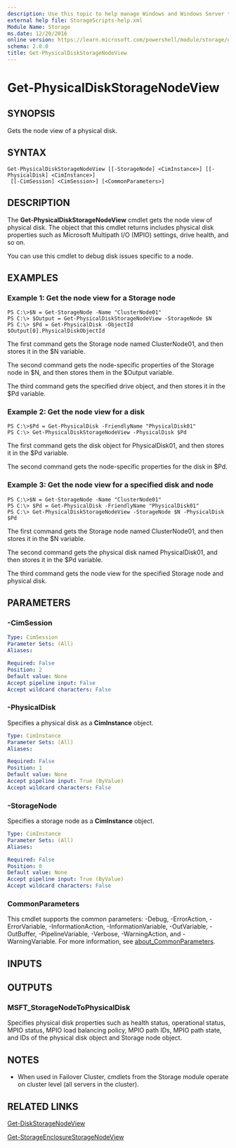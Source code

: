 ```yaml
---
description: Use this topic to help manage Windows and Windows Server technologies with Windows PowerShell.
external help file: StorageScripts-help.xml
Module Name: Storage
ms.date: 12/20/2016
online version: https://learn.microsoft.com/powershell/module/storage/get-physicaldiskstoragenodeview?view=windowsserver2022-ps&wt.mc_id=ps-gethelp
schema: 2.0.0
title: Get-PhysicalDiskStorageNodeView
---
```


# Get-PhysicalDiskStorageNodeView

## SYNOPSIS
Gets the node view of a physical disk.

## SYNTAX

```
Get-PhysicalDiskStorageNodeView [[-StorageNode] <CimInstance>] [[-PhysicalDisk] <CimInstance>]
 [[-CimSession] <CimSession>] [<CommonParameters>]
```

## DESCRIPTION
The **Get-PhysicalDiskStorageNodeView** cmdlet gets the node view of physical disk.
The object that this cmdlet returns includes physical disk properties such as Microsoft Multipath I/O (MPIO) settings, drive health, and so on.

You can use this cmdlet to debug disk issues specific to a node.

## EXAMPLES

### Example 1: Get the node view for a Storage node
```
PS C:\>$N = Get-StorageNode -Name "ClusterNode01"
PS C:\> $Output = Get-PhysicalDiskStorageNodeView -StorageNode $N
PS C:\> $Pd = Get-PhysicalDisk -ObjectId $Output[0].PhysicalDiskObjectId
```

The first command gets the Storage node named ClusterNode01, and then stores it in the $N variable.

The second command gets the node-specific properties of the Storage node in $N, and then stores them in the $Output variable.

The third command gets the specified drive object, and then stores it in the $Pd variable.

### Example 2: Get the node view for a disk
```
PS C:\>$Pd = Get-PhysicalDisk -FriendlyName "PhysicalDisk01"
PS C:\> Get-PhysicalDiskStorageNodeView -PhysicalDisk $Pd
```

The first command gets the disk object for PhysicalDisk01, and then stores it in the $Pd variable.

The second command gets the node-specific properties for the disk in $Pd.

### Example 3: Get the node view for a specified disk and node
```
PS C:\>$N = Get-StorageNode -Name "ClusterNode01"
PS C:\> $Pd = Get-PhysicalDisk -FriendlyName "PhysicalDisk01"
PS C:\> Get-PhysicalDiskStorageNodeView -StorageNode $N -PhysicalDisk $Pd
```

The first command gets the Storage node named ClusterNode01, and then stores it in the $N variable.

The second command gets the physical disk named PhysicalDisk01, and then stores it in the $Pd variable.

The third command gets the node view for the specified Storage node and physical disk.

## PARAMETERS

### -CimSession


```yaml
Type: CimSession
Parameter Sets: (All)
Aliases:

Required: False
Position: 2
Default value: None
Accept pipeline input: False
Accept wildcard characters: False
```

### -PhysicalDisk
Specifies a physical disk as a **CimInstance** object.

```yaml
Type: CimInstance
Parameter Sets: (All)
Aliases:

Required: False
Position: 1
Default value: None
Accept pipeline input: True (ByValue)
Accept wildcard characters: False
```

### -StorageNode
Specifies a storage node as a **CimInstance** object.

```yaml
Type: CimInstance
Parameter Sets: (All)
Aliases:

Required: False
Position: 0
Default value: None
Accept pipeline input: True (ByValue)
Accept wildcard characters: False
```

### CommonParameters
This cmdlet supports the common parameters: -Debug, -ErrorAction, -ErrorVariable, -InformationAction, -InformationVariable, -OutVariable, -OutBuffer, -PipelineVariable, -Verbose, -WarningAction, and -WarningVariable. For more information, see [about_CommonParameters](https://go.microsoft.com/fwlink/?LinkID=113216).

## INPUTS

## OUTPUTS

### MSFT_StorageNodeToPhysicalDisk
Specifies physical disk properties such as health status, operational status, MPIO status, MPIO load balancing policy, MPIO path IDs, MPIO path state, and IDs of the physical disk object and Storage node object.

## NOTES

* When used in Failover Cluster, cmdlets from the Storage module operate on cluster level (all servers in the cluster).

## RELATED LINKS

[Get-DiskStorageNodeView](./Get-DiskStorageNodeView.md)

[Get-StorageEnclosureStorageNodeView](./Get-StorageEnclosureStorageNodeView.md)

